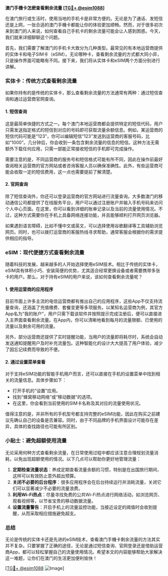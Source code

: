 **澳门手機卡怎麽查看剩余流量 [[TG💪+ @esim1088](https://t.me/s/esim1088)]**

在澳门旅行或生活时，使用当地的手机卡是非常方便的。无论是为了通话、发短信还是上网，一张合适的澳门手機卡都能让你的体验更加顺畅。然而，对于很多初次来到澳门的人来说，如何查看自己手机卡的剩余流量可能会让人感到困惑。今天，我们就来详细聊聊这个问题。

首先，我们需要了解澳门的手机卡大致分为几种类型。最常见的有本地运营商提供的实体卡和电子SIM卡（eSIM）。无论哪种卡，查看剩余流量的方式都大同小异，只是操作界面可能略有不同。接下来，我们将从实体卡和eSIM两个方面分别进行讲解。

### 实体卡：传统方式查看剩余流量

如果你持有的是传统的实体卡，那么查看剩余流量的方法通常有两种：通过短信查询和通过运营商官网查询。

#### 1. 短信查询
这是最简单快捷的方式之一。每个澳门本地运营商都会提供特定的短信代码，用户只需发送指定格式的短信到对应的号码即可获取流量余额信息。例如，某运营商的短信代码可能是“123”，你可以编辑短信“123”发送到运营商的客服号码，比如“1000”。几分钟后，你会收到一条包含剩余流量的信息的短信。这种方法无需额外下载任何应用，只需一部能正常接收短信的手机即可完成操作。

需要注意的是，不同运营商的服务号和短信格式可能有所不同，因此在操作前最好查阅相关运营商的官方网站或者咨询客服人员以确保准确性。此外，有些运营商可能会收取一定的短信费用，这一点也需要提前了解清楚。

#### 2. 官网查询
除了短信查询外，你还可以登录运营商的官方网站进行流量查询。大多数澳门的移动通信公司都提供了在线服务平台，用户可以通过注册账户并输入手机号码来访问个人中心页面。在这里，你可以看到详细的账单记录以及当前的流量使用情况。不过，这种方式需要你在手机上具备网络连接功能，并且能够顺利打开网页浏览器。

如果遇到语言障碍，比如不懂中文或英文，可以选择使用谷歌翻译等工具辅助浏览网页。同时，也可以拨打运营商的客服热线寻求帮助，通常客服会根据你的需求提供相应的指导。

### eSIM：现代便捷方式查看剩余流量

随着科技的发展，越来越多的人开始选择使用eSIM技术。相比于传统的实体卡，eSIM具有体积小巧、安装简便的优势，尤其适合经常更换设备或者需要携带多张卡的用户。那么，对于持有eSIM的用户来说，该如何查看剩余流量呢？

#### 1. 使用运营商的应用程序
目前市面上许多主流的电信运营商都有推出自己的应用程序，这些App不仅支持流量查询，还涵盖了充值缴费、套餐变更等多项服务。以某知名运营商为例，其官方App名为“我的账户”，用户只需下载该软件并按照提示完成注册后，便可以直接进入主界面查看剩余流量。在App内，你可以清晰地看到每月的流量限额、已使用的流量以及剩余可用的流量。

另外，部分运营商还提供了实时提醒功能，当用户的流量即将耗尽时，系统会自动发送通知提醒用户及时补充流量包。这种智能化的设计大大提高了用户体验，减少了因忘记续费而导致的不便。

#### 2. 通过设置菜单查看
对于支持eSIM功能的智能手机用户而言，还可以直接在手机的设置菜单中找到相关的流量信息。具体步骤如下：
- 打开手机的“设置”应用。
- 找到“蜂窝移动网络”或“移动数据”的选项。
- 在这里，你会看到当前使用的SIM卡名称及其对应的流量使用状况。

值得注意的是，并非所有的手机型号都支持完整的eSIM功能，因此在购买之前建议先确认自己的设备是否兼容。同时，由于不同品牌的手机界面设计可能存在差异，具体的查找路径也可能有所区别。

### 小贴士：避免超额使用流量

无论采用何种方式查看剩余流量，在日常使用过程中都应该注意合理规划流量消耗，以免出现超额使用的情况。以下几点可以帮助你更好地管理流量：

1. **定期检查流量状态**：养成定期查看流量余额的习惯，特别是在出国旅行期间，这样可以有效防止意外超出预算。
2. **关闭不必要的后台程序**：很多应用程序会在后台持续运行并消耗流量，关闭它们可以显著减少不必要的流量浪费。
3. **利用Wi-Fi热点**：尽量寻找免费的公共Wi-Fi热点进行网络活动，如浏览网页、观看视频等，以节省宝贵的移动数据流量。
4. **设置流量警告**：开启手机上的流量监控功能，当接近设定的阈值时会收到提醒，从而采取相应措施避免超支。

### 总结

无论是传统的实体卡还是先进的eSIM技术，查看澳门手機卡剩余流量的方法其实并不复杂。只要掌握了正确的途径，无论是通过短信查询、官网登录还是借助运营商App，都可以轻松掌握自己的流量使用情况。希望本文的内容能够帮助大家解决这一难题，让你们在澳门的生活更加便利愉快！

[[TG💪+ @esim1088](https://t.me/s/esim1088) ![Image](https://i.postimg.cc/4NQfJmqS/Snipaste-2025-05-13-00-14-12.png)]